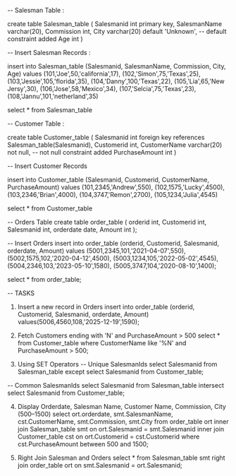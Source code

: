 -- Salesman Table :

create table Salesman_table
(
    Salesmanid int primary key,
    SalesmanName varchar(20),
    Commission int,
    City varchar(20) default 'Unknown',   -- default constraint added
    Age int
)

-- Insert Salesman Records :

insert into Salesman_table
(Salesmanid, SalesmanName, Commission, City, Age)
values
(101,'Joe',50,'california',17),
(102,'Simon',75,'Texas',25),
(103,'Jessie',105,'florida',35),
(104,'Danny',100,'Texas',22),
(105,'Lia',65,'New Jersy',30),
(106,'Jose',58,'Mexico',34),
(107,'Selcia',75,'Texas',23),
(108,'Jannu',101,'netherland',35)

select * from Salesman_table


-- Customer Table :

create table Customer_table
(
    Salesmanid int foreign key references Salesman_table(Salesmanid),
    Customerid int,
    CustomerName varchar(20) not null,   -- not null constraint added
    PurchaseAmount int
)

-- Insert Customer Records

insert into Customer_table
(Salesmanid, Customerid, CustomerName, PurchaseAmount)
values
(101,2345,'Andrew',550),
(102,1575,'Lucky',4500),
(103,2346,'Brian',4000),
(104,3747,'Remon',2700),
(105,1234,'Julia',4545)

select * from Customer_table


-- Orders Table
create table order_table
(
    orderid int,
    Customerid int,
    Salesmanid int,
    orderdate date,
    Amount int
);

-- Insert Orders
insert into order_table
(orderid, Customerid, Salesmanid, orderdate, Amount)
values
(5001,2345,101,'2021-04-07',550),
(5002,1575,102,'2020-04-12',4500),
(5003,1234,105,'2022-05-02',4545),
(5004,2346,103,'2023-05-10',1580),
(5005,3747,104,'2020-08-10',1400);

select * from order_table;

-- TASKS


1) Insert a new record in Orders
insert into order_table
(orderid, Customerid, Salesmanid, orderdate, Amount)
values(5006,4560,108,'2025-12-19',1590);

2) Fetch Customers ending with 'N' and PurchaseAmount > 500
select * from Customer_table
where CustomerName like '%N' and PurchaseAmount > 500;

 3) Using SET Operators
-- Unique SalesmanIds
select Salesmanid from Salesman_table
except
select Salesmanid from Customer_table;

-- Common SalesmanIds
select Salesmanid from Salesman_table
intersect
select Salesmanid from Customer_table;

4) Display Orderdate, Salesman Name, Customer Name, Commission, City (500–1500)
select 
    ort.orderdate,
    smt.SalesmanName,
    cst.CustomerName,
    smt.Commission,
    smt.City
from order_table ort
inner join Salesman_table smt on ort.Salesmanid = smt.Salesmanid
inner join Customer_table cst on ort.Customerid = cst.Customerid
where cst.PurchaseAmount between 500 and 1500;

 5) Right Join Salesman and Orders
select *
from Salesman_table smt
right join order_table ort
on smt.Salesmanid = ort.Salesmanid;
